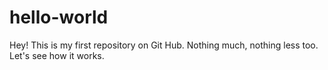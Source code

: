 # hello-world
Hey! This is my first repository on Git Hub. Nothing much, nothing less too. Let's see how it works.
